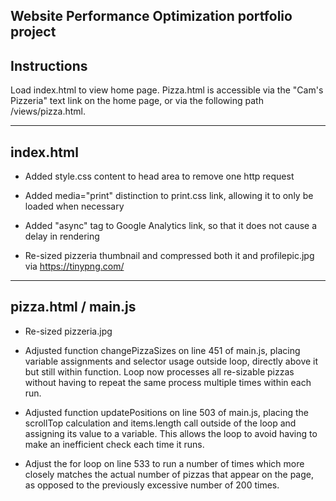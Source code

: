 ## Website Performance Optimization portfolio project

Instructions
-----

Load index.html to view home page.  Pizza.html is accessible via the "Cam's Pizzeria" text link on the home page, or via the following path /views/pizza.html.

-----
index.html
-----

 - Added style.css content to head area to remove one http request

 - Added media="print" distinction to print.css link, allowing it to only be loaded when necessary

 - Added "async" tag to Google Analytics link, so that it does not cause a delay in rendering

 - Re-sized pizzeria thumbnail and compressed both it and profilepic.jpg via https://tinypng.com/

-----
pizza.html / main.js
-----

 - Re-sized pizzeria.jpg

 - Adjusted function changePizzaSizes on line 451 of main.js, placing variable assignments and selector usage outside loop, directly above it but still within function.  Loop now processes all re-sizable pizzas without having to repeat the same process multiple times within each run.

 - Adjusted function updatePositions on line 503 of main.js, placing the scrollTop calculation and items.length call outside of the loop and assigning its value to a variable.  This allows the loop to avoid having to make an inefficient check each time it runs.
 
 - Adjust the for loop on line 533 to run a number of times which more closely matches the actual number of pizzas that appear on the page, as opposed to the previously excessive number of 200 times.
 
